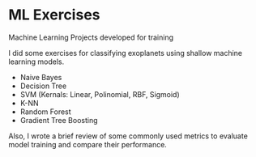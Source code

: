 # ML Exercises
Machine Learning Projects developed for training

I did some exercises for classifying exoplanets using shallow machine learning models.
 - Naive Bayes
 - Decision Tree
 - SVM (Kernals: Linear, Polinomial, RBF, Sigmoid)
 - K-NN
 - Random Forest
 - Gradient Tree Boosting

Also, I wrote a brief review of some commonly used metrics to evaluate model training and compare their performance.
